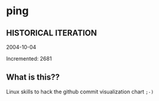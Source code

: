 # ping

## HISTORICAL ITERATION
2004-10-04

Incremented: 2681

## What is this?? 
Linux skills to hack the github commit visualization chart `;-)`
